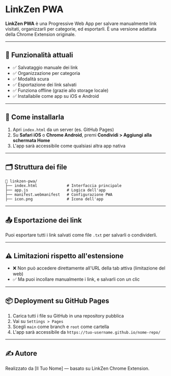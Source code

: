 # LinkZen PWA

**LinkZen PWA** è una Progressive Web App per salvare manualmente link visitati, organizzarli per categorie, ed esportarli. È una versione adattata della Chrome Extension originale.

---

## 🔧 Funzionalità attuali

- ✅ Salvataggio manuale dei link
- ✅ Organizzazione per categoria
- ✅ Modalità scura
- ✅ Esportazione dei link salvati
- ✅ Funziona offline (grazie allo storage locale)
- ✅ Installabile come app su iOS e Android

---

## 📱 Come installarla

1. Apri `index.html` da un server (es. GitHub Pages)
2. Su **Safari iOS** o **Chrome Android**, premi **Condividi > Aggiungi alla schermata Home**
3. L'app sarà accessibile come qualsiasi altra app nativa

---

## 🗂 Struttura dei file

```
📁 linkzen-pwa/
├── index.html             # Interfaccia principale
├── app.js                 # Logica dell'app
├── manifest.webmanifest   # Configurazione PWA
├── icon.png               # Icona dell'app
```

---

## 📤 Esportazione dei link

Puoi esportare tutti i link salvati come file `.txt` per salvarli o condividerli.

---

## ⚠️ Limitazioni rispetto all'estensione

- ❌ Non può accedere direttamente all'URL della tab attiva (limitazione del web)
- ✅ Ma puoi incollare manualmente i link, e salvarli con un clic

---

## 📦 Deployment su GitHub Pages

1. Carica tutti i file su GitHub in una repository pubblica
2. Vai su `Settings > Pages`
3. Scegli `main` come branch e `root` come cartella
4. L'app sarà accessibile da `https://tuo-username.github.io/nome-repo/`

---

## ✍️ Autore

Realizzato da [Il Tuo Nome] — basato su LinkZen Chrome Extension.

